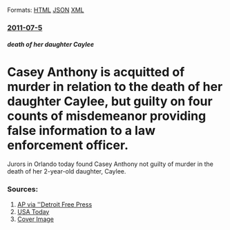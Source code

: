 
Formats: [HTML](/news/2011/07/5/casey-anthony-is-acquitted-of-murder-in-relation-to-the-death-of-her-daughter-caylee-but-guilty-on-four-counts-of-misdemeanor-providing-fal.html)  [JSON](/news/2011/07/5/casey-anthony-is-acquitted-of-murder-in-relation-to-the-death-of-her-daughter-caylee-but-guilty-on-four-counts-of-misdemeanor-providing-fal.json)  [XML](/news/2011/07/5/casey-anthony-is-acquitted-of-murder-in-relation-to-the-death-of-her-daughter-caylee-but-guilty-on-four-counts-of-misdemeanor-providing-fal.xml)  

### [2011-07-5](/news/2011/07/5/index.md)

##### death of her daughter Caylee
# Casey Anthony is acquitted of murder in relation to the death of her daughter Caylee, but guilty on four counts of misdemeanor providing false information to a law enforcement officer. 

Jurors in Orlando today found Casey Anthony not guilty of murder in the death of her 2-year-old daughter, Caylee.


### Sources:

1. [AP via ''Detroit Free Press](http://www.freep.com/article/20110705/NEWS07/110705037/Casey-Anthony-acquitted-daughter-s-slaying)
2. [USA Today](http://content.usatoday.com/communities/ondeadline/post/2011/07/casey-anthony-jury-reaches-verdict/1)
2. [Cover Image](http://i.usatoday.net/communitymanager/_photos/on-deadline/2011/07/05/Verdictx-wide-community.jpg)
